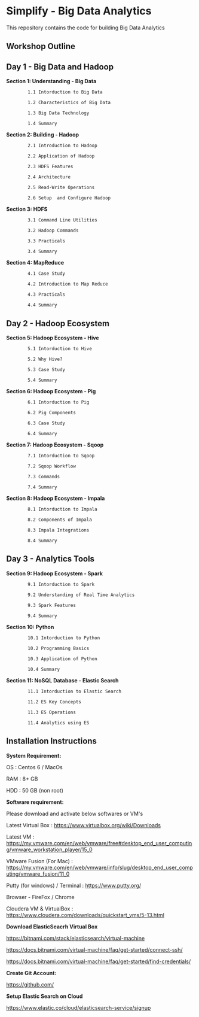 # Simplify - Big Data Analytics

This repository contains the code for building Big Data Analytics


## Workshop Outline

## Day 1 - Big Data and Hadoop

__Section 1:  Understanding - Big Data__

            1.1 Intorduction to Big Data 

            1.2 Characteristics of Big Data

            1.3 Big Data Technology

            1.4 Summary

__Section 2:  Building - Hadoop__

            2.1 Introduction to Hadoop

            2.2 Application of Hadoop

            2.3 HDFS Features

            2.4 Architecture

            2.5 Read-Write Operations

            2.6 Setup  and Configure Hadoop 

__Section 3:  HDFS__

            3.1 Command Line Utilities 

            3.2 Hadoop Commands

            3.3 Practicals

            3.4 Summary

 __Section 4:  MapReduce__

            4.1 Case Study

            4.2 Introduction to Map Reduce

            4.3 Practicals

            4.4 Summary           

## Day 2 - Hadoop Ecosystem

__Section 5:  Hadoop Ecosystem - Hive__

            5.1 Intorduction to Hive

            5.2 Why Hive?

            5.3 Case Study

            5.4 Summary

__Section 6:  Hadoop Ecosystem - Pig__

            6.1 Intorduction to Pig

            6.2 Pig Components

            6.3 Case Study

            6.4 Summary

 __Section 7: Hadoop Ecosystem - Sqoop__

            7.1 Intorduction to Sqoop

            7.2 Sqoop Workflow

            7.3 Commands

            7.4 Summary  

 __Section 8: Hadoop Ecosystem - Impala__

            8.1 Intorduction to Impala

            8.2 Components of Impala

            8.3 Impala Integrations

            8.4 Summary  

## Day 3 - Analytics Tools 

 __Section 9: Hadoop Ecosystem - Spark__

            9.1 Intorduction to Spark

            9.2 Understanding of Real Time Analytics

            9.3 Spark Features

            9.4 Summary  

 __Section 10: Python__

            10.1 Intorduction to Python

            10.2 Programming Basics

            10.3 Application of Python

            10.4 Summary   

 __Section 11: NoSQL Database - Elastic Search__

            11.1 Intorduction to Elastic Search

            11.2 ES Key Concepts

            11.3 ES Operations

            11.4 Analytics using ES            


## Installation Instructions

__System Requirement:__

OS  : Centos 6 / MacOs

RAM : 8+ GB 

HDD : 50 GB (non root)

__Software requirement:__

Please download and activate  below softwares or VM's

Latest Virtual Box   : https://www.virtualbox.org/wiki/Downloads 

Latest VM : https://my.vmware.com/en/web/vmware/free#desktop_end_user_computing/vmware_workstation_player/15_0

VMware Fusion (For Mac) :  https://my.vmware.com/en/web/vmware/info/slug/desktop_end_user_computing/vmware_fusion/11_0 

Putty (for windows)  / Terminal : https://www.putty.org/ 

Browser - FireFox / Chrome

Cloudera VM & VirtualBox : https://www.cloudera.com/downloads/quickstart_vms/5-13.html 


__Download ElasticSeacrh Virtual Box__

https://bitnami.com/stack/elasticsearch/virtual-machine 

https://docs.bitnami.com/virtual-machine/faq/get-started/connect-ssh/

https://docs.bitnami.com/virtual-machine/faq/get-started/find-credentials/

__Create Git Account:__  

https://github.com/ 

__Setup Elastic Search on Cloud__

https://www.elastic.co/cloud/elasticsearch-service/signup 
